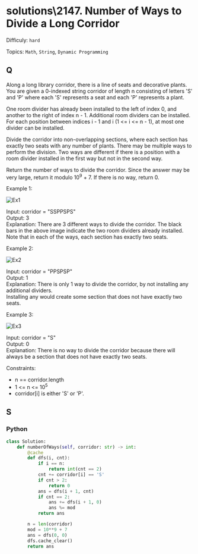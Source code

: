 # solutions\2147. Number of Ways to Divide a Long Corridor

Difficuly: `hard`

Topics: `Math`, `String`, `Dynamic Programming`

## Q

Along a long library corridor, there is a line of seats and decorative plants. You are given a 0-indexed string corridor of length n consisting of letters 'S' and 'P' where each 'S' represents a seat and each 'P' represents a plant.

One room divider has already been installed to the left of index 0, and another to the right of index n - 1. Additional room dividers can be installed. For each position between indices i - 1 and i (1 <= i <= n - 1), at most one divider can be installed.

Divide the corridor into non-overlapping sections, where each section has exactly two seats with any number of plants. There may be multiple ways to perform the division. Two ways are different if there is a position with a room divider installed in the first way but not in the second way.

Return the number of ways to divide the corridor. Since the answer may be very large, return it modulo 10<sup>9</sup> + 7. If there is no way, return 0.

Example 1:

![Ex1](https://assets.leetcode.com/uploads/2021/12/04/1.png)

Input: corridor = "SSPPSPS" <br>
Output: 3 <br>
Explanation: There are 3 different ways to divide the corridor.
The black bars in the above image indicate the two room dividers already installed.
Note that in each of the ways, each section has exactly two seats.

Example 2:

![Ex2](https://assets.leetcode.com/uploads/2021/12/04/2.png)

Input: corridor = "PPSPSP" <br>
Output: 1 <br>
Explanation: There is only 1 way to divide the corridor, by not installing any additional dividers. <br>
Installing any would create some section that does not have exactly two seats.

Example 3:

![Ex3](https://assets.leetcode.com/uploads/2021/12/12/3.png)

Input: corridor = "S" <br>
Output: 0 <br>
Explanation: There is no way to divide the corridor because there will always be a section that does not have exactly two seats.

Constraints:

- n == corridor.length
- 1 <= n <= 10<sup>5</sup>
- corridor[i] is either 'S' or 'P'.

## S

### Python

```python
class Solution:
    def numberOfWays(self, corridor: str) -> int:
        @cache
        def dfs(i, cnt):
            if i == n:
                return int(cnt == 2)
            cnt += corridor[i] == 'S'
            if cnt > 2:
                return 0
            ans = dfs(i + 1, cnt)
            if cnt == 2:
                ans += dfs(i + 1, 0)
                ans %= mod
            return ans

        n = len(corridor)
        mod = 10**9 + 7
        ans = dfs(0, 0)
        dfs.cache_clear()
        return ans
```
